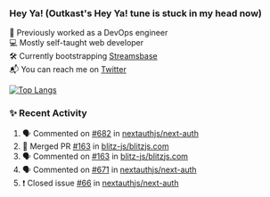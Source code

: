 ### Hey Ya! (Outkast's Hey Ya! tune is stuck in my head now)

💼 Previously worked as a DevOps engineer  
💻 Mostly self-taught web developer  
🛠️ Currently bootstrapping [Streamsbase](https://streamsbase.com)  
📬 You can reach me on [Twitter](https://twitter.com/LoriKarikari)

[![Top Langs](https://github-readme-stats.vercel.app/api/top-langs/?username=LoriKarikari&layout=compact)](https://github.com/LoriKarikari/github-readme-stats)

### ✨ Recent Activity

<!--START_SECTION:activity-->
1. 🗣 Commented on [#682](https://github.com//nextauthjs/next-auth/issues/682) in [nextauthjs/next-auth](https://github.com//nextauthjs/next-auth)
2. 🎉 Merged PR [#163](https://github.com//blitz-js/blitzjs.com/pull/163) in [blitz-js/blitzjs.com](https://github.com//blitz-js/blitzjs.com)
3. 🗣 Commented on [#163](https://github.com//blitz-js/blitzjs.com/issues/163) in [blitz-js/blitzjs.com](https://github.com//blitz-js/blitzjs.com)
4. 🗣 Commented on [#671](https://github.com//nextauthjs/next-auth/issues/671) in [nextauthjs/next-auth](https://github.com//nextauthjs/next-auth)
5. ❗️ Closed issue [#66](https://github.com//nextauthjs/next-auth/issues/66) in [nextauthjs/next-auth](https://github.com//nextauthjs/next-auth)
<!--END_SECTION:activity-->
